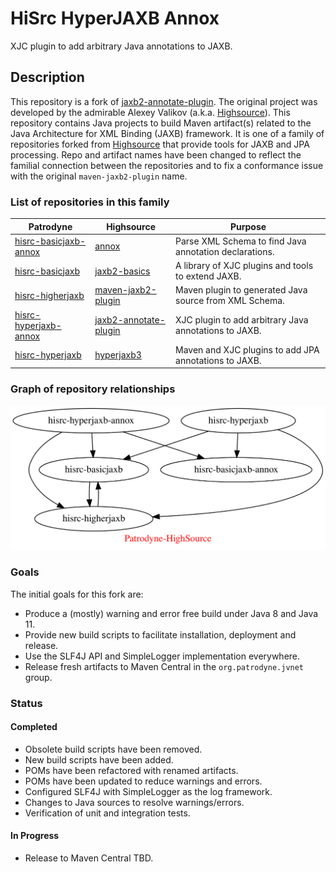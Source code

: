 # HiSrc HyperJAXB Annox

XJC plugin to add arbitrary Java annotations to JAXB.

## Description

This repository is a fork of [jaxb2-annotate-plugin][24]. The original project was developed by the admirable
Alexey Valikov (a.k.a. [Highsource][2]). This repository contains Java projects to build Maven artifact(s)
related to the Java Architecture for XML Binding (JAXB) framework. It is one of a family of repositories
forked from [Highsource][2] that provide tools for JAXB and JPA processing. Repo and artifact names have
been changed to reflect the familial connection between the repositories and to fix a conformance issue
with the original `maven-jaxb2-plugin` name.

### List of repositories in this family

| Patrodyne                   | Highsource                  | Purpose                                                |
| --------------------------- | --------------------------- | ------------------------------------------------------ |
| [hisrc-basicjaxb-annox][11] | [annox][21]                 | Parse XML Schema to find Java annotation declarations. |
| [hisrc-basicjaxb][12]       | [jaxb2-basics][22]          | A library of XJC plugins and tools to extend JAXB.     |
| [hisrc-higherjaxb][13]      | [maven-jaxb2-plugin][23]    | Maven plugin to generated Java source from XML Schema. |
| [hisrc-hyperjaxb-annox][14] | [jaxb2-annotate-plugin][24] | XJC plugin to add arbitrary Java annotations to JAXB.  |
| [hisrc-hyperjaxb][15]       | [hyperjaxb3][25]            | Maven and XJC plugins to add JPA annotations to JAXB.  |

### Graph of repository relationships

![Patrodyne-Highsource Graph][1]

### Goals

The initial goals for this fork are:

* Produce a (mostly) warning and error free build under Java 8 and Java 11.
* Provide new build scripts to facilitate installation, deployment and release.
* Use the SLF4J API and SimpleLogger implementation everywhere.
* Release fresh artifacts to Maven Central in the `org.patrodyne.jvnet` group.

### Status

#### Completed

* Obsolete build scripts have been removed.
* New build scripts have been added.
* POMs have been refactored with renamed artifacts.
* POMs have been updated to reduce warnings and errors.
* Configured SLF4J with SimpleLogger as the log framework.
* Changes to Java sources to resolve warnings/errors.
* Verification of unit and integration tests.

#### In Progress

* Release to Maven Central TBD.

<!-- References -->

  [1]: https://raw.githubusercontent.com/patrodyne/hisrc-hyperjaxb/master/etc/hisrc-repositories.svg
  [2]: https://github.com/highsource
  [11]: https://github.com/patrodyne/hisrc-basicjaxb-annox
  [12]: https://github.com/patrodyne/hisrc-basicjaxb
  [13]: https://github.com/patrodyne/hisrc-higherjaxb
  [14]: https://github.com/patrodyne/hisrc-hyperjaxb-annox
  [15]: https://github.com/patrodyne/hisrc-hyperjaxb
  [21]: https://github.com/highsource/annox
  [22]: https://github.com/highsource/jaxb2-basics
  [23]: https://github.com/highsource/maven-jaxb2-plugin
  [24]: https://github.com/highsource/jaxb2-annotate-plugin
  [25]: https://github.com/highsource/hyperjaxb3

